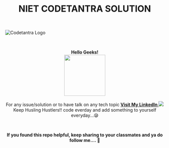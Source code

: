 <H1 align="center"> NIET CODETANTRA SOLUTION </H1>

<br>

![Codetantra Logo](https://user-images.githubusercontent.com/110342305/201940666-1012a318-063a-4173-a868-fd47eefdec06.png)
 
 

<br>

<p align="center"> <b>Hello Geeks!</b> <br> <img src="http://maothao.github.io/mao-historicizing/imgs/welcome.gif" height="130"> <br> <br> For any issue/solution or to have talk on any tech topic<b> <a href="https://www.linkedin.com/in/shivam-mishra-3a741b253/">Visit My LinkedIn </b></a>
<img src = "https://user-images.githubusercontent.com/110342305/206525403-04861123-a787-480b-97f1-df24f3bd18a1.gif"/>
<br> Keep Husling Hustlers!! code everday and add something to yourself everyday...😪 </b></p>

<br>

<p align="center"> <b> If you found this repo helpful, keep sharing to your classmates and ya do follow me.... 🥱 </b> </p>


 
